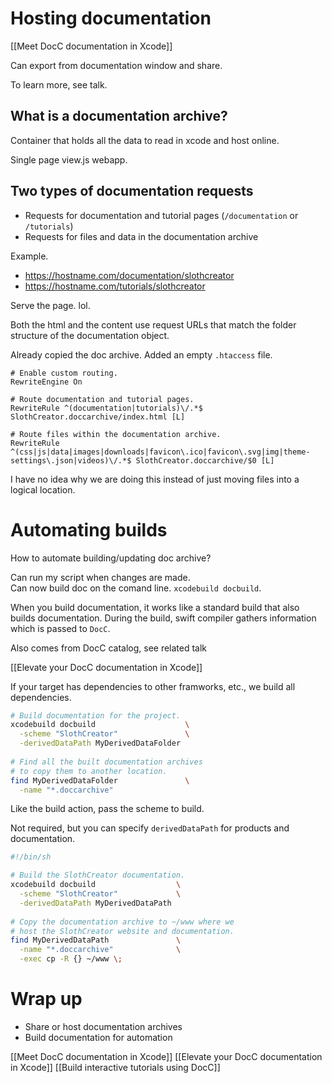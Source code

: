 # Hosting documentation
[[Meet DocC documentation in Xcode]]

Can export from documentation window and share.  

To learn more, see talk.

## What is a documentation archive?
Container that holds all the data to read in xcode and host online.

Single page view.js webapp.
## Two types of documentation requests

* Requests for documentation and tutorial pages (`/documentation` or `/tutorials`)
 * Requests for files and data in the documentation archive

Example.  

* https://hostname.com/documentation/slothcreator
* https://hostname.com/tutorials/slothcreator

Serve the page.  lol.

Both the html and the content use request URLs that match the folder structure of the documentation object.

Already copied the doc archive.  Added an empty `.htaccess` file.

```
# Enable custom routing.
RewriteEngine On

# Route documentation and tutorial pages.
RewriteRule ^(documentation|tutorials)\/.*$ SlothCreator.doccarchive/index.html [L]

# Route files within the documentation archive.
RewriteRule ^(css|js|data|images|downloads|favicon\.ico|favicon\.svg|img|theme-settings\.json|videos)\/.*$ SlothCreator.doccarchive/$0 [L]
```

I have no idea why we are doing this instead of just moving files into a logical location.

# Automating builds

How to automate building/updating doc archive?  

Can run my script when changes are made.  
Can now build doc on the comand line.  `xcodebuild docbuild`.

When you build documentation, it works like a standard build that also builds documentation.  During the build, swift compiler gathers information which is passed to `DocC`.  

Also comes from DocC catalog, see related talk

[[Elevate your DocC documentation in Xcode]]

If your target has dependencies to other framworks, etc., we build all dependencies.

```bash
# Build documentation for the project.
xcodebuild docbuild                    \
  -scheme "SlothCreator"               \
  -derivedDataPath MyDerivedDataFolder
  
# Find all the built documentation archives
# to copy them to another location.
find MyDerivedDataFolder               \
  -name "*.doccarchive"
```

Like the build action, pass the scheme to build.

Not required, but you can specify `derivedDataPath` for products and documentation.

```bash
#!/bin/sh

# Build the SlothCreator documentation.
xcodebuild docbuild                  \
  -scheme "SlothCreator"             \
  -derivedDataPath MyDerivedDataPath
  
# Copy the documentation archive to ~/www where we
# host the SlothCreator website and documentation.
find MyDerivedDataPath               \
  -name "*.doccarchive"              \
  -exec cp -R {} ~/www \;
```

# Wrap up
* Share or host documentation archives
* Build documentation for automation

[[Meet DocC documentation in Xcode]]
[[Elevate your DocC documentation in Xcode]]
[[Build interactive tutorials using DocC]]

